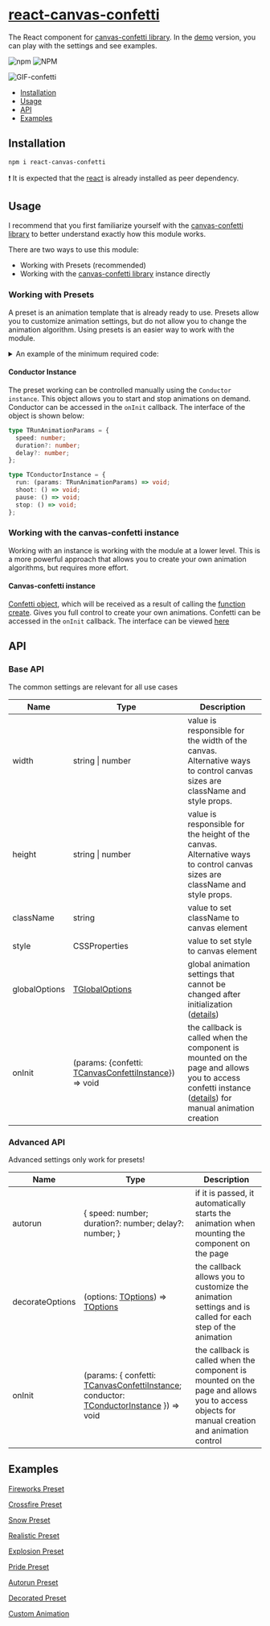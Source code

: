 # [react-canvas-confetti](https://ulitcos.github.io/react-canvas-confetti/)

The React component for [canvas-confetti library](https://github.com/catdad/canvas-confetti). In the [demo](https://ulitcos.github.io/react-canvas-confetti) version, you can play with the settings and see examples.

![npm](https://img.shields.io/npm/dm/react-canvas-confetti) ![NPM](https://img.shields.io/npm/l/react-canvas-confetti)

![GIF-confetti](./pic/confetti-gif-800.gif)

- [Installation](#Installation)
- [Usage](#Usage)
- [API](#API)
- [Examples](#Examples)

## Installation

```bash
npm i react-canvas-confetti
```

:exclamation: It is expected that the [react](https://github.com/facebook/react) is already installed as peer dependency.

## Usage

I recommend that you first familiarize yourself with the [canvas-confetti library](https://github.com/catdad/canvas-confetti) to better understand exactly how this module works.

There are two ways to use this module:

- Working with Presets (recommended)
- Working with the [canvas-confetti library](https://github.com/catdad/canvas-confetti) instance directly

### Working with Presets

A preset is an animation template that is already ready to use. Presets allow you to customize animation settings, but do not allow you to change the animation algorithm. Using presets is an easier way to work with the module.

<details>
<summary>An example of the minimum required code:</summary>

```typescript
import Fireworks from "react-canvas-confetti/dist/presets/fireworks";

const canvasStyles = {
  position: "fixed",
  width: "100%",
  height: "100%",
};

function Example() {
  return <Fireworks autorun={{ speed: 3 }} style={canvasStyles} />;
}

export default Example;
```

[Live example](https://codesandbox.io/p/devbox/minimal-example-react-canvas-confetti-v2-3j3n7q)

</details>

#### Conductor Instance

The preset working can be controlled manually using the `Conductor instance`. This object allows you to start and stop animations on demand. Conductor can be accessed in the `onInit` callback. The interface of the object is shown below:

```typescript
type TRunAnimationParams = {
  speed: number;
  duration?: number;
  delay?: number;
};

type TConductorInstance = {
  run: (params: TRunAnimationParams) => void;
  shoot: () => void;
  pause: () => void;
  stop: () => void;
};
```

### Working with the canvas-confetti instance

Working with an instance is working with the module at a lower level. This is a more powerful approach that allows you to create your own animation algorithms, but requires more effort.

#### Canvas-confetti instance

[Confetti object](https://github.com/catdad/canvas-confetti?tab=readme-ov-file#confettioptions-object--promisenull), which will be received as a result of calling the [function create](https://github.com/catdad/canvas-confetti?tab=readme-ov-file#confetticreatecanvas-globaloptions--function). Gives you full control to create your own animations. Confetti can be accessed in the `onInit` callback. The interface can be viewed [here](https://github.com/DefinitelyTyped/DefinitelyTyped/blob/master/types/canvas-confetti/index.d.ts#L173)

## API

### Base API

The common settings are relevant for all use cases

| Name          | Type                                                                                                                   | Description                                                                                                                                                                                                                                             |
| ------------- | ---------------------------------------------------------------------------------------------------------------------- | ------------------------------------------------------------------------------------------------------------------------------------------------------------------------------------------------------------------------------------------------------- |
| width         | string \| number                                                                                                       | value is responsible for the width of the canvas. Alternative ways to control canvas sizes are className and style props.                                                                                                                               |
| height        | string \| number                                                                                                       | value is responsible for the height of the canvas. Alternative ways to control canvas sizes are className and style props.                                                                                                                              |
| className     | string                                                                                                                 | value to set className to canvas element                                                                                                                                                                                                                |
| style         | CSSProperties                                                                                                          | value to set style to canvas element                                                                                                                                                                                                                    |
| globalOptions | [TGlobalOptions](https://github.com/DefinitelyTyped/DefinitelyTyped/blob/master/types/canvas-confetti/index.d.ts#L126) | global animation settings that cannot be changed after initialization ([details](https://github.com/catdad/canvas-confetti?tab=readme-ov-file#confetticreatecanvas-globaloptions--function))                                                            |
| onInit        | (params: {confetti: [TCanvasConfettiInstance](#canvas-confetti-instance)}) => void                                     | the callback is called when the component is mounted on the page and allows you to access confetti instance ([details](https://github.com/catdad/canvas-confetti?tab=readme-ov-file#confettioptions-object--promisenull)) for manual animation creation |

### Advanced API

Advanced settings only work for presets!

| Name            | Type                                                                                                                                                                                                                                          | Description                                                                                                                                 |
| --------------- | --------------------------------------------------------------------------------------------------------------------------------------------------------------------------------------------------------------------------------------------- | ------------------------------------------------------------------------------------------------------------------------------------------- |
| autorun         | { speed: number; duration?: number; delay?: number; }                                                                                                                                                                                         | if it is passed, it automatically starts the animation when mounting the component on the page                                              |
| decorateOptions | (options: [TOptions](https://github.com/DefinitelyTyped/DefinitelyTyped/blob/master/types/canvas-confetti/index.d.ts#L39)) => [TOptions](https://github.com/DefinitelyTyped/DefinitelyTyped/blob/master/types/canvas-confetti/index.d.ts#L39) | the callback allows you to customize the animation settings and is called for each step of the animation                                    |
| onInit          | (params: { confetti: [TCanvasConfettiInstance](#canvas-confetti-instance); conductor: [TConductorInstance](#conductor-instance) }) => void                                                                                                    | the callback is called when the component is mounted on the page and allows you to access objects for manual creation and animation control |

## Examples

[Fireworks Preset](https://codesandbox.io/p/devbox/fireworks-preset-react-canvas-confetti-v2-hpjx8y)

[Crossfire Preset](https://codesandbox.io/p/devbox/crossfire-preset-react-canvas-confetti-v2-3frmhw)

[Snow Preset](https://codesandbox.io/p/devbox/snow-preset-react-canvas-confetti-v2-7dn2pj)

[Realistic Preset](https://codesandbox.io/p/devbox/realistic-preset-react-canvas-confetti-v2-5z3rsz)

[Explosion Preset](https://codesandbox.io/p/devbox/explosion-preset-react-canvas-confetti-v2-p9q4kh)

[Pride Preset](https://codesandbox.io/p/devbox/pride-preset-react-canvas-confetti-v2-f7fnqy)

[Autorun Preset](https://codesandbox.io/p/devbox/autorun-preset-react-canvas-confetti-v2-sxd3rh)

[Decorated Preset](https://codesandbox.io/p/devbox/decorated-preset-react-canvas-confetti-v2-wl77ff)

[Custom Animation](https://codesandbox.io/p/devbox/custom-animation-react-canvas-confetti-v2-2v8wkx)
